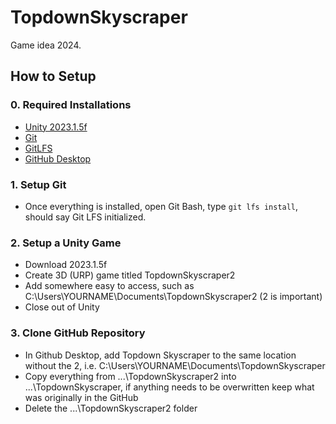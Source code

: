 # TopdownSkyscraper

Game idea 2024.

## How to Setup

### 0. Required Installations
- [Unity 2023.1.5f](https://unity.com/releases/editor/whats-new/2023.1.5)
- [Git](https://git-scm.com/downloads)
- [GitLFS](https://git-lfs.com/)
- [GitHub Desktop](https://desktop.github.com/)

### 1. Setup Git
- Once everything is installed, open Git Bash, type ```git lfs install```, should say Git LFS initialized.

### 2. Setup a Unity Game
- Download 2023.1.5f
- Create 3D (URP) game titled TopdownSkyscraper2
- Add somewhere easy to access, such as C:\Users\YOURNAME\Documents\TopdownSkyscraper2 (2 is important)
- Close out of Unity

### 3. Clone GitHub Repository
- In Github Desktop, add Topdown Skyscraper to the same location without the 2, i.e. C:\Users\YOURNAME\Documents\TopdownSkyscraper
- Copy everything from ...\TopdownSkyscraper2 into ...\TopdownSkyscraper, if anything needs to be overwritten keep what was originally in the GitHub
- Delete the ...\TopdownSkyscraper2 folder
